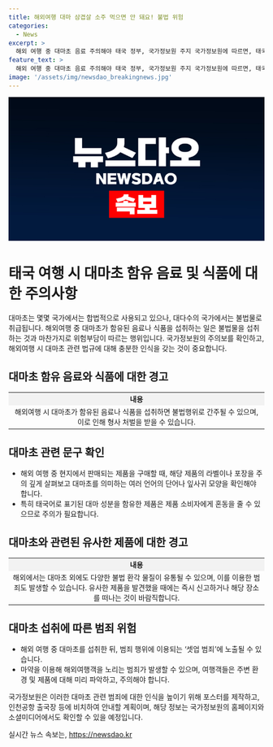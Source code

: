 ```yaml
---
title: 해외여행 대마 삼겹살 소주 먹으면 안 돼요! 불법 위험
categories:
  - News
excerpt: >
  해외 여행 중 대마초 음료 주의해야 태국 정부, 국가정보원 주지 국가정보원에 따르면, 태국 등 해외에서 대마초 함유 음료와 식품을 쉽게 접할 수 있으며, 대마를 의미하는 영문 표기와 함유 여부를 주의해야 합니다. 또한, 해외여행 시 마약 성분이 섭취된 식음료에 대한 주의가 필요하며, 셋업 범죄에 대비해야 합니다. 국가정보원은 해외여행객에 대한 마약범죄 노출에 대한 주의를 독려하는 포스터와 카드뉴스를 제작할 예정입니다.
feature_text: >
  해외 여행 중 대마초 음료 주의해야 태국 정부, 국가정보원 주지 국가정보원에 따르면, 태국 등 해외에서 대마초 함유 음료와 식품을 쉽게 접할 수 있으며, 대마를 의미하는 영문 표기와 함유 여부를 주의해야 합니다. 또한, 해외여행 시 마약 성분이 섭취된 식음료에 대한 주의가 필요하며, 셋업 범죄에 대비해야 합니다. 국가정보원은 해외여행객에 대한 마약범죄 노출에 대한 주의를 독려하는 포스터와 카드뉴스를 제작할 예정입니다.
image: '/assets/img/newsdao_breakingnews.jpg'
---
```


<p><img src="/assets/img/newsdao_breakingnews.jpg" alt="pcversion 속보" /></p>

<h1>태국 여행 시 대마초 함유 음료 및 식품에 대한 주의사항</h1>

<p data-ke-size="size16">대마초는 몇몇 국가에서는 합법적으로 사용되고 있으나, 대다수의 국가에서는 불법물로 취급됩니다. 해외여행 중 대마초가 함유된 음료나 식품을 섭취하는 일은 불법물을 섭취하는 것과 마찬가지로 위험부담이 따르는 행위입니다. 국가정보원의 주의보를 확인하고, 해외여행 시 대마초 관련 법규에 대해 충분한 인식을 갖는 것이 중요합니다.</p>

<h2>대마초 함유 음료와 식품에 대한 경고</h2>

<table>
    <tr>
        <td style="text-align: center; background-color: #f2f2f2;"><b>내용</b></td>
    </tr>
    <tr>
        <td style="text-align: center;">해외여행 시 대마초가 함유된 음료나 식품을 섭취하면 불법행위로 간주될 수 있으며, 이로 인해 형사 처벌을 받을 수 있습니다.</td>
    </tr>
</table>

<h2>대마초 관련 문구 확인</h2>

<ul>
    <li>해외 여행 중 현지에서 판매되는 제품을 구매할 때, 해당 제품의 라벨이나 포장을 주의 깊게 살펴보고 대마초를 의미하는 여러 언어의 단어나 잎사귀 모양을 확인해야 합니다.</li>
    <li>특히 태국어로 표기된 대마 성분을 함유한 제품은 제품 소비자에게 혼동을 줄 수 있으므로 주의가 필요합니다.</li>
</ul>

<h2>대마초와 관련된 유사한 제품에 대한 경고</h2>

<table>
    <tr>
        <td style="text-align: center; background-color: #f2f2f2;"><b>내용</b></td>
    </tr>
    <tr>
        <td style="text-align: center;">해외에서는 대마초 외에도 다양한 불법 환각 물질이 유통될 수 있으며, 이를 이용한 범죄도 발생할 수 있습니다. 유사한 제품을 발견했을 때에는 즉시 신고하거나 해당 장소를 떠나는 것이 바람직합니다.</td>
    </tr>
</table>

<h2>대마초 섭취에 따른 범죄 위험</h2>

<ul>
    <li>해외 여행 중 대마초를 섭취한 뒤, 범죄 행위에 이용되는 ‘셋업 범죄’에 노출될 수 있습니다.</li>
    <li>마약을 이용해 해외여행객을 노리는 범죄가 발생할 수 있으며, 여행객들은 주변 환경 및 제품에 대해 미리 파악하고, 주의해야 합니다.</li>
</ul>

<p data-ke-size="size16">국가정보원은 이러한 대마초 관련 범죄에 대한 인식을 높이기 위해 포스터를 제작하고, 인천공항 출국장 등에 비치하여 안내할 계획이며, 해당 정보는 국가정보원의 홈페이지와 소셜미디어에서도 확인할 수 있을 예정입니다.</p>
실시간 뉴스 속보는, <a href="https://newsdao.kr" rel="dofollow">https://newsdao.kr</a>


